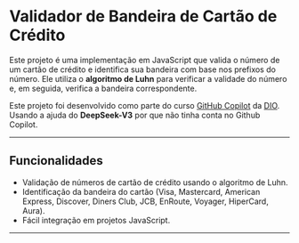 # Validador de Bandeira de Cartão de Crédito

Este projeto é uma implementação em JavaScript que valida o número de um cartão de crédito e identifica sua bandeira com base nos prefixos do número. Ele utiliza o **algoritmo de Luhn** para verificar a validade do número e, em seguida, verifica a bandeira correspondente.

Este projeto foi desenvolvido como parte do curso [GitHub Copilot](https://web.dio.me/track/github-copilot) da [DIO](https://web.dio.me). Usando a ajuda do **DeepSeek-V3** por que não tinha conta no Github Copilot.

---

## Funcionalidades

- Validação de números de cartão de crédito usando o algoritmo de Luhn.
- Identificação da bandeira do cartão (Visa, Mastercard, American Express, Discover, Diners Club, JCB, EnRoute, Voyager, HiperCard, Aura).
- Fácil integração em projetos JavaScript.

---
